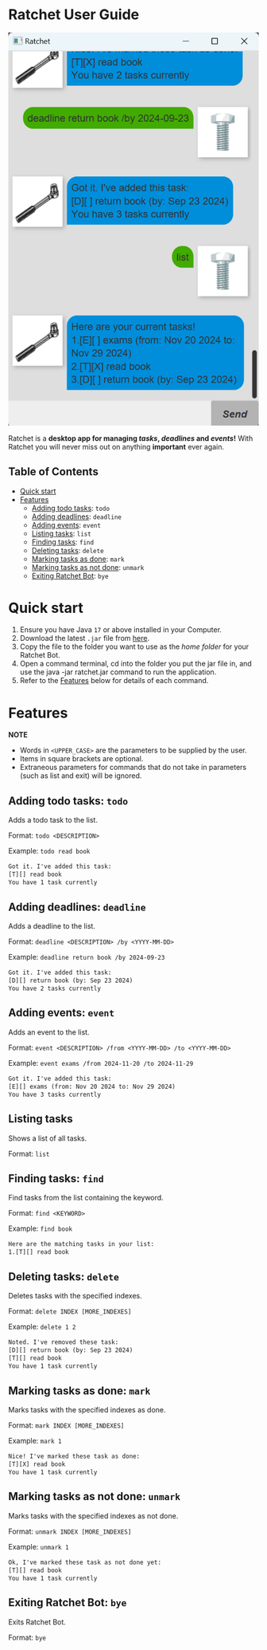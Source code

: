 # Ratchet User Guide

![Screenshot of Ratchet](Ui.png)

Ratchet is a **desktop app for managing *tasks*, *deadlines* and *events*!**
With Ratchet you will never miss out on anything **important** ever again.


## Table of Contents

- [Quick start](#quick-start)
- [Features](#features)
  - [Adding todo tasks](#adding-todo-tasks-todo): `todo`
  - [Adding deadlines](#adding-deadlines-deadline): `deadline`
  - [Adding events](#adding-events-event): `event`
  - [Listing tasks](#listing-tasks): `list`
  - [Finding tasks](#finding-tasks-find): `find`
  - [Deleting tasks](#deleting-tasks-delete): `delete`
  - [Marking tasks as done](#marking-tasks-as-done-mark): `mark`
  - [Marking tasks as not done](#marking-tasks-as-not-done-unmark): `unmark`
  - [Exiting Ratchet Bot](#exiting-ratchet-bot-bye): `bye`


# Quick start

1. Ensure you have Java `17` or above installed in your Computer.
2. Download the latest `.jar` file from [here](https://github.com/ckclion/ip/releases).
3. Copy the file to the folder you want to use as the _home folder_ for your Ratchet Bot.
4. Open a command terminal, cd into the folder you put the jar file in, and use the java -jar ratchet.jar 
command to run the application.
5. Refer to the [Features](#features) below for details of each command.


# Features

**NOTE**
* Words in `<UPPER_CASE>` are the parameters to be supplied by the user.
* Items in square brackets are optional.
* Extraneous parameters for commands that do not take in parameters (such as list and exit) will be ignored.


## Adding todo tasks: `todo`

Adds a todo task to the list.

Format: `todo <DESCRIPTION>`

Example: `todo read book`

```
Got it. I've added this task:
[T][] read book
You have 1 task currently
```


## Adding deadlines: `deadline`

Adds a deadline to the list.

Format: `deadline <DESCRIPTION> /by <YYYY-MM-DD>`

Example: `deadline return book /by 2024-09-23`

```
Got it. I've added this task:
[D][] return book (by: Sep 23 2024)
You have 2 tasks currently
```


## Adding events: `event`

Adds an event to the list.

Format: `event <DESCRIPTION> /from <YYYY-MM-DD> /to <YYYY-MM-DD>`

Example: `event exams /from 2024-11-20 /to 2024-11-29`

```
Got it. I've added this task:
[E][] exams (from: Nov 20 2024 to: Nov 29 2024)
You have 3 tasks currently
```


## Listing tasks

Shows a list of all tasks.

Format: `list`


## Finding tasks: `find`

Find tasks from the list containing the keyword.

Format: `find <KEYWORD>`

Example: `find book`

```
Here are the matching tasks in your list:
1.[T][] read book
```


## Deleting tasks: `delete`

Deletes tasks with the specified indexes.

Format: `delete INDEX [MORE_INDEXES]`

Example: `delete 1 2`

```
Noted. I've removed these task:
[D][] return book (by: Sep 23 2024)
[T][] read book
You have 1 task currently
```


## Marking tasks as done: `mark`

Marks tasks with the specified indexes as done.

Format: `mark INDEX [MORE_INDEXES]`

Example: `mark 1`

```
Nice! I've marked these task as done:
[T][X] read book
You have 1 task currently
```


## Marking tasks as not done: `unmark`

Marks tasks with the specified indexes as not done.

Format: `unmark INDEX [MORE_INDEXES]`

Example: `unmark 1`

```
Ok, I've marked these task as not done yet:
[T][] read book
You have 1 task currently
```


## Exiting Ratchet Bot: `bye`

Exits Ratchet Bot.

Format: `bye`

